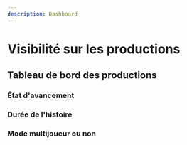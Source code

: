```yaml
---
description: Dashboard
---
```


# Visibilité sur les productions

## Tableau de bord des productions

### État d'avancement 

### Durée de l'histoire

### Mode multijoueur ou non 

